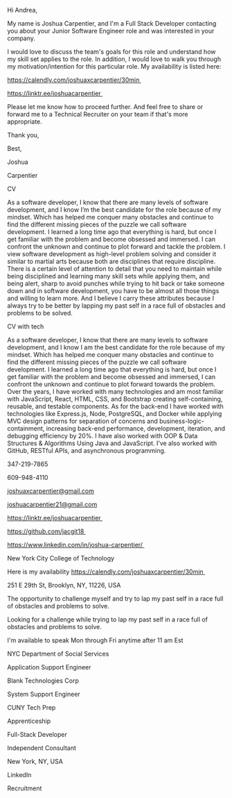 Hi Andrea, 

My name is Joshua Carpentier, and I'm a Full Stack Developer contacting you about your Junior Software Engineer role and was interested in your company. 

I would love to discuss the team's goals for this role and understand how my skill set applies to the role. In addition, I would love to walk you through my motivation/intention for this particular role. My availability is listed here: 

https://calendly.com/joshuaxcarpentier/30min 

https://linktr.ee/joshuacarpentier 

Please let me know how to proceed further. And feel free to share or forward me to a Technical Recruiter on your team if that's more appropriate. 

Thank you, 

Best, 

Joshua  

Carpentier 

CV  

As a software developer, I know that there are many levels of software development, and I know I’m the best candidate for the role because of my mindset. Which has helped me conquer many obstacles and continue to find the different missing pieces of the puzzle we call software development. I learned a long time ago that everything is hard, but once I get familiar with the problem and become obsessed and immersed. I can confront the unknown and continue to plot forward and tackle the problem. I view software development as high-level problem solving and consider it similar to martial arts because both are disciplines that require discipline. There is a certain level of attention to detail that you need to maintain while being disciplined and learning many skill sets while applying them, and being alert, sharp to avoid punches while trying to hit back or take someone down and in software development, you have to be almost all those things and willing to learn more. And I believe I carry these attributes because I always try to be better by lapping my past self in a race full of obstacles and problems to be solved. 

CV with tech 

As a software developer, I know that there are many levels to software development, and I know I am the best candidate for the role because of my mindset. Which has helped me conquer many obstacles and continue to find the different missing pieces of the puzzle we call software development. I learned a long time ago that everything is hard, but once I get familiar with the problem and become obsessed and immersed, I can confront the unknown and continue to plot forward towards the problem. Over the years, I have worked with many technologies and am most familiar with JavaScript, React, HTML, CSS, and Bootstrap creating self-containing, reusable, and testable components. As for the back-end I have worked with technologies like Express.js, Node, PostgreSQL, and Docker while applying MVC design patterns for separation of concerns and business-logic-containment, increasing back-end performance, development, iteration, and debugging efficiency by 20%. I have also worked with OOP & Data Structures & Algorithms Using Java and JavaScript. I’ve also worked with GitHub, RESTful APIs, and asynchronous programming. 

347-219-7865 

‪609-948-4110‬ 

joshuaxcarpentier@gmail.com 

joshuacarpentier21@gmail.com 

https://linktr.ee/joshuacarpentier 

https://github.com/jacgit18 

https://www.linkedin.com/in/joshua-carpentier/ 

New York City College of Technology 

Here is my availability https://calendly.com/joshuaxcarpentier/30min 

251 E 29th St, Brooklyn, NY, 11226, USA 

The opportunity to challenge myself and try to lap my past self in a race full of obstacles and problems to solve. 

Looking for a challenge while trying to lap my past self in a race full of obstacles and problems to solve. 

I'm available to speak Mon through Fri anytime after 11 am Est 

NYC Department of Social Services 

Application Support Engineer 

Blank Technologies Corp 

System Support Engineer 

CUNY Tech Prep 

Apprenticeship 

Full-Stack Developer  

Independent Consultant 

New York, NY, USA 

LinkedIn 

Recruitment